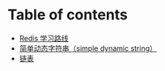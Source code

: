 # Table of contents

* [Redis 学习路线](README.md)
* [简单动态字符串（simple dynamic string）](jian-dan-dong-tai-zi-fu-chuan-simple-dynamic-string.md)
* [链表](lian-biao.md)
